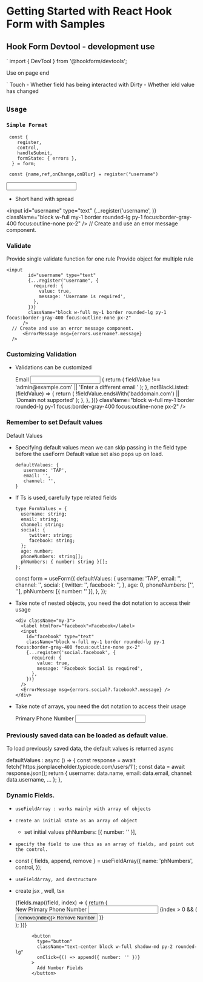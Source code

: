 # Getting Started with React Hook Form with Samples

## Hook Form Devtool - development use

`
import { DevTool } from '@hookform/devtools';

Use on page end
<DevTool control={control} />

`
Touch - Whether field has being interacted with
Dirty - Whether ield value has changed

## `Usage`

### `Simple Format`

     const {
        register,
        control,
        handleSubmit,
        formState: { errors },
      } = form;

     const {name,ref,onChange,onBlur} = register("username")

<input
            id="username"
            type="text"
           name={name}
           ref={ref}
           onChange={onChange}
           onBlur={onBlur}
            className="block w-full my-1 border rounded-lg py-1 focus:border-gray-400 focus:outline-none px-2"
          />

- Short hand with spread

<input
id="username"
type="text"
{...register('username', )}
className="block w-full my-1 border rounded-lg py-1 focus:border-gray-400 focus:outline-none px-2"
/>
// Create and use an error message component.
<ErrorMessage msg={errors.username?.message} />

### Validate

Provide single validate function for one rule
Provide object for multiple rule

    <input
            id="username" type="text"
            {...register("username", {
              required: {
                value: true,
                message: 'Username is required',
              },
            })}
            className="block w-full my-1 border rounded-lg py-1 focus:border-gray-400 focus:outline-none px-2"
          />
      // Create and use an error message component.
          <ErrorMessage msg={errors.username?.message}
      />

### Customizing Validation

- Validations can be customized

   <div className="my-3">
          <label htmlFor="mail">Email</label>
          <input
            id="mail"
            type="email"
            {...register('email', {
              pattern: {
                value:
                  /^[a-zA-Z0-9.!#$%&'*+/=?^_`{|}~-]+@[a-zA-Z0-9-]+(?:\.[a-zA-Z0-9-]+)*$/,
                message: 'Invalid email format',
              },
              validate: {
                notAdmin: (fieldValue) => {
                  return (
                    fieldValue !== 'admin@example.com' ||
                    'Enter a different email '
                  );
                },
                notBlackListed: (fieldValue) => {
                  return (
                    !fieldValue.endsWith('baddomain.com') ||
                    'Domain not supported'
                  );
                },
              },
            })}
            className="block w-full my-1 border rounded-lg py-1 focus:border-gray-400 focus:outline-none px-2"
          />
          <ErrorMessage msg={errors.email?.message} />
    </div>

### Remember to set Default values

Default Values

- Specifying default values mean we can skip passing in the field type before the useForm
  Default value set also pops up on load.

      defaultValues: {
         username: 'TAP',
         email: '',
         channel: '',
      }

- If Ts is used, carefully type related fields

      type FormValues = {
        username: string;
        email: string;
        channel: string;
        social: {
           twitter: string;
           facebook: string;
        };
        age: number;
        phoneNumbers: string[];
        phNumbers: { number: string }[];
      };

  const form = useForm<FormValues>({
  defaultValues: {
  username: 'TAP',
  email: '',
  channel: '',
  social: {
  twitter: '',
  facebook: '',
  },
  age: 0,
  phoneNumbers: ['', ''],
  phNumbers: [{ number: '' }],
  },
  });

- Take note of nested objects, you need the dot notation to access their usage

      <div className="my-3">
        <label htmlFor="facebook">Facebook</label>
        <input
          id="facebook" type="text"
          className="block w-full my-1 border rounded-lg py-1 focus:border-gray-400 focus:outline-none px-2"
          {...register('social.facebook', {
            required: {
              value: true,
              message: 'Facebook Social is required',
            },
          })}
        />
        <ErrorMessage msg={errors.social?.facebook?.message} />
      </div>

- Take note of arrays, you need the dot notation to access their usage

     <div className="my-3">
            <label htmlFor="primary-phobe">Primary Phone Number</label>
            <input id="primary-phone" type="text" 
            className="block w-full my-1 border rounded-lg py-1 focus:border-gray-400 focus:outline-none px-2"
               {...register('phoneNumbers.0', {
                 required: {
                 value: true,
                 message: 'Primary Number is Required',
                },
              })}
            />
            <ErrorMessage msg={errors?.phoneNumbers?.[0]?.message} />
      </div>

### Previously saved data can be loaded as default value.

To load previously saved data, the default values is returned async

defaultValues : async () => {
const response = await fetch('https:jsonplaceholder.typicode.com/users/1');
const data = await response.json();
return {
username: data.name,
email: data.email,
channel: data.username,
...
};
},

### Dynamic Fields.

- `useFieldArray : works mainly with array of objects`

- `create an initial state as an array of object`

  - set initial values phNumbers: [{ number: '' }],

- `specify the field to use this as an array of fields, and point out the control.`

* const { fields, append, remove } = useFieldArray({
  name: 'phNumbers',
  control,
  });

- `useFieldArray, and destructure`

* create jsx , well, tsx

    <div className="px-6 my-6">
        {fields.map((field, index) => {
          return (
            <div className="my-3" key={field.id}>
                <label htmlFor="primary-phobe">
                  New Primary Phone Number
                </label>
                <input
                    id="primary-phone"
                    type="text"
                    {...register(`phNumbers.${index}.number` as const)}
                    className="block w-full my-1 border rounded-lg py-1 focus:border-gray-400 focus:outline-none px-2"
                />
                {index > 0 && (
                    <button type="button" onClick={() => remove(index)}>
                      Remove Number
                    </button>
                  )}
                </div>
              );
            })}
            
            <button
              type="button"
              className="text-center block w-full shadow-md py-2 rounded-lg"
              onClick={() => append({ number: '' })}
            >
              Add Number Fields
            </button>
     </div>

